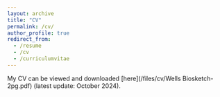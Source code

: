 ```yaml
---
layout: archive
title: "CV"
permalink: /cv/
author_profile: true
redirect_from:
  - /resume
  - /cv
  - /curriculumvitae
---
```


<!--- <iframe src="/files/cv/CV_DanielGedon_2311.pdf" width="50%" height="500" frameborder="no" border="0" marginwidth="0" marginheight="0"></iframe> -->

My CV can be viewed and downloaded [here](/files/cv/Wells Biosketch-2pg.pdf) (latest update: October 2024).


